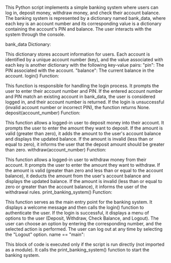 This Python script implements a simple banking system where users can log in, deposit money, withdraw money, and check their account balance. The banking system is represented by a dictionary named bank_data, where each key is an account number and its corresponding value is a dictionary containing the account's PIN and balance. The user interacts with the system through the console.

bank_data Dictionary:

This dictionary stores account information for users. Each account is identified by a unique account number (key), and the value associated with each key is another dictionary with the following key-value pairs: "pin": The PIN associated with the account. "balance": The current balance in the account. login() Function:

This function is responsible for handling the login process. It prompts the user to enter their account number and PIN. If the entered account number and PIN match an existing account in bank_data, the user is considered logged in, and their account number is returned. If the login is unsuccessful (invalid account number or incorrect PIN), the function returns None. deposit(account_number) Function:

This function allows a logged-in user to deposit money into their account. It prompts the user to enter the amount they want to deposit. If the amount is valid (greater than zero), it adds the amount to the user's account balance and displays the updated balance. If the amount is invalid (less than or equal to zero), it informs the user that the deposit amount should be greater than zero. withdraw(account_number) Function:

This function allows a logged-in user to withdraw money from their account. It prompts the user to enter the amount they want to withdraw. If the amount is valid (greater than zero and less than or equal to the account balance), it deducts the amount from the user's account balance and displays the updated balance. If the amount is invalid (less than or equal to zero or greater than the account balance), it informs the user of the withdrawal rules. print_banking_system() Function:

This function serves as the main entry point for the banking system. It displays a welcome message and then calls the login() function to authenticate the user. If the login is successful, it displays a menu of options to the user (Deposit, Withdraw, Check Balance, and Logout). The user can choose an option by entering the corresponding number, and the selected action is performed. The user can log out at any time by selecting the "Logout" option. name == "main":

This block of code is executed only if the script is run directly (not imported as a module). It calls the print_banking_system() function to start the banking system.
